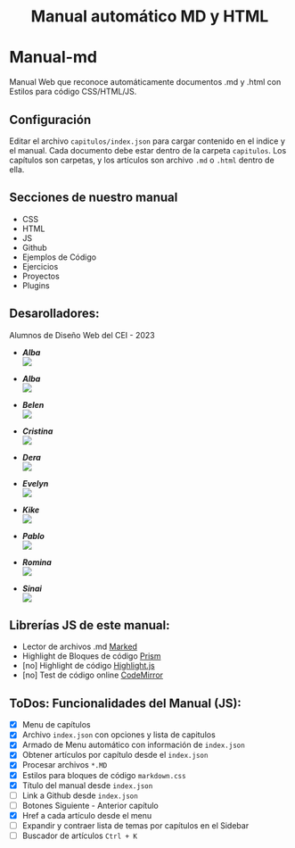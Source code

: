 <h1 align="center">Manual automático MD y HTML</h1>

# Manual-md
Manual Web que reconoce automáticamente documentos .md y .html con Estilos para código CSS/HTML/JS.


## Configuración

Editar el archivo `capitulos/index.json` para cargar contenido en el indice y el manual. Cada documento debe estar dentro de la carpeta `capitulos`. Los capítulos son carpetas, y los artículos son archivo `.md` o `.html` dentro de ella.

## Secciones de nuestro manual
- CSS
- HTML
- JS
- Github
- Ejemplos de Código
- Ejercicios
- Proyectos
- Plugins


## Desarolladores:

Alumnos de Diseño Web del CEI - 2023

- ***Alba***  
<a href="https://github.com/Arevi9" target="_blank"><img src="https://img.shields.io/badge/github-24292F?style=for-the-badge&logo=github&logoColor=blue" target="_blank"></a> 

- ***Alba***  
<a href="https://github.com/albvg" target="_blank"><img src="https://img.shields.io/badge/github-24292F?style=for-the-badge&logo=github&logoColor=red" target="_blank"></a>

- ***Belen***  
<a href="https://github.com/Belenmafe98" target="_blank"><img src="https://img.shields.io/badge/github-24292F?style=for-the-badge&logo=github&logoColor=darkgreen" target="_blank"></a>

- ***Cristina***  
<a href="https://github.com/CrisMC55" target="_blank"><img src="https://img.shields.io/badge/github-24292F?style=for-the-badge&logo=github&logoColor=green" target="_blank"></a> 

- ***Dera***  
<a href="https://github.com/deraires" target="_blank"><img src="https://img.shields.io/badge/github-24292F?style=for-the-badge&logo=github&logoColor=white" target="_blank"></a> 

- ***Evelyn***  
<a href="https://github.com/evelizabethibarra" target="_blank"><img src="https://img.shields.io/badge/github-24292F?style=for-the-badge&logo=github&logoColor=orange" target="_blank"></a> 

- ***Kike***  
<a href="https://github.com/kikecartagena84" target="_blank"><img src="https://img.shields.io/badge/github-24292F?style=for-the-badge&logo=github&logoColor=purple" target="_blank"></a> 

- ***Pablo***  
<a href="https://github.com/PabloMocholi" target="_blank"><img src="https://img.shields.io/badge/github-24292F?style=for-the-badge&logo=github&logoColor=cyan" target="_blank"></a>

- ***Romina***  
<a href="https://github.com/rominafont" target="_blank"><img src="https://img.shields.io/badge/github-24292F?style=for-the-badge&logo=github&logoColor=brown" target="_blank"></a>

- ***Sinai***  
<a href="https://github.com/SinaCulsan" target="_blank"><img src="https://img.shields.io/badge/github-24292F?style=for-the-badge&logo=github&logoColor=yellow" target="_blank"></a>



## Librerías JS de este manual:
- Lector de archivos .md [Marked](https://marked.js.org/)
- Highlight de Bloques de código [Prism](https://prismjs.com/)
- [no] Highlight de código [Highlight.js](https://highlightjs.org/)
- [no] Test de código online [CodeMirror](https://codemirror.net/)


## ToDos: Funcionalidades del Manual (JS):
- [X] Menu de capítulos
- [x] Archivo `index.json` con opciones y lista de capitulos
- [x] Armado de Menu automático con información de `index.json`
- [x] Obtener artículos por capítulo desde el `index.json`
- [x] Procesar archivos `*.MD`
- [x] Estilos para bloques de código `markdown.css`
- [x] Título del manual desde `index.json`
- [ ] Link a Github desde `index.json`
- [ ] Botones Siguiente - Anterior capítulo
- [x] Href a cada artículo desde el menu
- [ ] Expandir y contraer lista de temas por capítulos en el Sidebar
- [ ] Buscador de artículos `Ctrl + K`